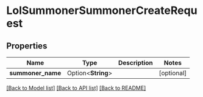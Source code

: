 # LolSummonerSummonerCreateRequest

## Properties

Name | Type | Description | Notes
------------ | ------------- | ------------- | -------------
**summoner_name** | Option<**String**> |  | [optional]

[[Back to Model list]](../README.md#documentation-for-models) [[Back to API list]](../README.md#documentation-for-api-endpoints) [[Back to README]](../README.md)


